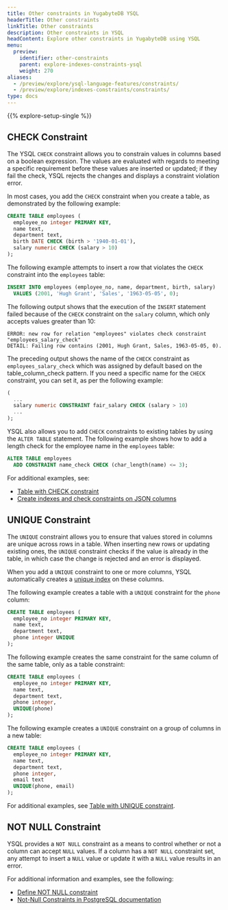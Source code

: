 ```yaml
---
title: Other constraints in YugabyteDB YSQL
headerTitle: Other constraints
linkTitle: Other constraints
description: Other constraints in YSQL
headContent: Explore other constraints in YugabyteDB using YSQL
menu:
  preview:
    identifier: other-constraints
    parent: explore-indexes-constraints-ysql
    weight: 270
aliases:
  - /preview/explore/ysql-language-features/constraints/
  - /preview/explore/indexes-constraints/constraints/
type: docs
---
```


{{% explore-setup-single %}}

## CHECK Constraint

The YSQL `CHECK` constraint allows you to constrain values in columns based on a boolean expression. The values are evaluated with regards to meeting a specific requirement before these values are inserted or updated; if they fail the check, YSQL rejects the changes and displays a constraint violation error.

In most cases, you add the `CHECK` constraint when you create a table, as demonstrated by the following example:

```sql
CREATE TABLE employees (
  employee_no integer PRIMARY KEY,
  name text,
  department text,
  birth DATE CHECK (birth > '1940-01-01'),
  salary numeric CHECK (salary > 10)
);
```

The following example attempts to insert a row that violates the `CHECK` constraint into the `employees` table:

```sql
INSERT INTO employees (employee_no, name, department, birth, salary)
  VALUES (2001, 'Hugh Grant', 'Sales', '1963-05-05', 0);
```

The following output shows that the execution of the `INSERT` statement failed because of the `CHECK` constraint on the `salary` column, which only accepts values greater than 10:

```output
ERROR: new row for relation "employees" violates check constraint "employees_salary_check"
DETAIL: Failing row contains (2001, Hugh Grant, Sales, 1963-05-05, 0).
```

The preceding output shows the name of the `CHECK` constraint as `employees_salary_check` which was assigned by default based on the table_column_check pattern. If you need a specific name for the `CHECK` constraint, you can set it, as per the following example:

```sql
(
  ...
  salary numeric CONSTRAINT fair_salary CHECK (salary > 10)
  ...
);
```

YSQL also allows you to add `CHECK` constraints to existing tables by using the `ALTER TABLE` statement. The following example shows how to add a length check for the employee name in the `employees` table:

```sql
ALTER TABLE employees
  ADD CONSTRAINT name_check CHECK (char_length(name) <= 3);
```

For additional examples, see:

- [Table with CHECK constraint](../../../../api/ysql/the-sql-language/statements/ddl_create_table/#table-with-check-constraint)
- [Create indexes and check constraints on JSON columns](../../../../api/ysql/datatypes/type_json/create-indexes-check-constraints/#check-constraints-on-jsonb-columns)

## UNIQUE Constraint

The `UNIQUE` constraint allows you to ensure that values stored in columns are unique across rows in a table. When inserting new rows or updating existing ones, the `UNIQUE` constraint checks if the value is already in the table, in which case the change is rejected and an error is displayed.

When you add a `UNIQUE` constraint to one or more columns, YSQL automatically creates a [unique index](../unique-index-ysql/) on these columns.

The following example creates a table with a `UNIQUE` constraint for the `phone` column:

```sql
CREATE TABLE employees (
  employee_no integer PRIMARY KEY,
  name text,
  department text,
  phone integer UNIQUE
);
```

The following example creates the same constraint for the same column of the same table, only as a table constraint:

```sql
CREATE TABLE employees (
  employee_no integer PRIMARY KEY,
  name text,
  department text,
  phone integer,
  UNIQUE(phone)
);
```

The following example creates a `UNIQUE` constraint on a group of columns in a new table:

```sql
CREATE TABLE employees (
  employee_no integer PRIMARY KEY,
  name text,
  department text,
  phone integer,
  email text
  UNIQUE(phone, email)
);
```

For additional examples, see [Table with UNIQUE constraint](../../../../api/ysql/the-sql-language/statements/ddl_create_table/#table-with-unique-constraint).

## NOT NULL Constraint

YSQL provides a `NOT NULL` constraint as a means to control whether or not a column can accept `NULL` values. If a column has a `NOT NULL` constraint set, any attempt to insert a `NULL` value or update it with a `NULL` value results in an error.

For additional information and examples, see the following:

- [Define NOT NULL constraint](../../data-manipulation/#define-not-null-constraint)
- [Not-Null Constraints in PostgreSQL documentation](https://www.postgresql.org/docs/11/ddl-constraints.html#id-1.5.4.5.6)
